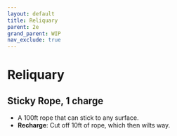 ```yaml
---
layout: default
title: Reliquary
parent: 2e
grand_parent: WIP
nav_exclude: true
---
```


# Reliquary

## Sticky Rope, 1 charge

- A 100ft rope that can stick to any surface.
- **Recharge**: Cut off 10ft of rope, which then wilts way.  
